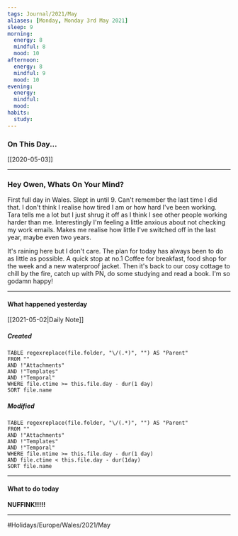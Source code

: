 ```yaml
---
tags: Journal/2021/May
aliases: [Monday, Monday 3rd May 2021]
sleep: 9
morning:
  energy: 8
  mindful: 8
  mood: 10
afternoon:
  energy: 8
  mindful: 9
  mood: 10
evening:
  energy:
  mindful:
  mood:
habits:
  study:
---
```


### On This Day...

[[2020-05-03]]

---

### Hey Owen, Whats On Your Mind? 
First full day in Wales. Slept in until 9. Can't remember the last time I did that. I don't think I realise how tired I am or how hard I've been working. Tara tells me a lot but I just shrug it off as I think I see other people working harder than me. Interestingly I'm feeling a little anxious about not checking my work emails. Makes me realise how little I've switched off in the last year, maybe even two years. 

It's raining here but I don't care. The plan for today has always been to do as little as possible. A quick stop at no.1 Coffee for breakfast, food shop for the week and a new waterproof jacket. Then it's back to our cosy cottage to chill by the fire, catch up with PN, do some studying and read a book. I'm so godamn happy! 

---
#### What happened yesterday

[[2021-05-02|Daily Note]]

##### Created

```dataview
TABLE regexreplace(file.folder, "\/(.*)", "") AS "Parent"
FROM ""
AND !"Attachments"
AND !"Templates"
AND !"Temporal"
WHERE file.ctime >= this.file.day - dur(1 day)
SORT file.name
```

##### Modified

```dataview
TABLE regexreplace(file.folder, "\/(.*)", "") AS "Parent"
FROM ""
AND !"Attachments"
AND !"Templates"
AND !"Temporal"
WHERE file.mtime >= this.file.day - dur(1 day)
AND file.ctime < this.file.day - dur(1day)
SORT file.name
```

---

#### What to do today

**NUFFINK!!!!!**

---


#Holidays/Europe/Wales/2021/May 
